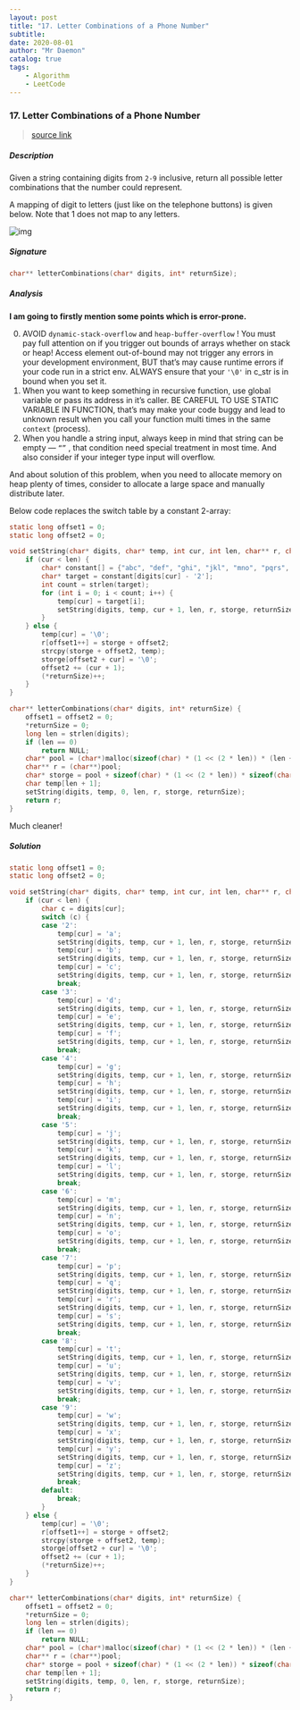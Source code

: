 ```yaml
---
layout: post
title: "17. Letter Combinations of a Phone Number"    
subtitle:   
date: 2020-08-01
author: "Mr Daemon"
catalog: true
tags:
    - Algorithm
	- LeetCode
---
```


### 17. Letter Combinations of a Phone Number

> [source link](https://leetcode.com/problems/letter-combinations-of-a-phone-number)

##### Description

Given a string containing digits from `2-9` inclusive, return all possible letter combinations that the number could represent.

A mapping of digit to letters (just like on the telephone buttons) is given below. Note that 1 does not map to any letters.

![img](https://upload.wikimedia.org/wikipedia/commons/thumb/7/73/Telephone-keypad2.svg/200px-Telephone-keypad2.svg.png)

##### Signature

```c
char** letterCombinations(char* digits, int* returnSize);
```

##### Analysis

**I am going to firstly mention some points which is error-prone.**

0. AVOID  `dynamic-stack-overflow` and `heap-buffer-overflow` ! You must pay full attention on if you trigger out bounds of arrays whether on stack or heap! Access element out-of-bound may not trigger any errors in your development environment, BUT that’s may cause runtime errors if your code run in a strict env. ALWAYS ensure that your `'\0'` in c_str is in bound when you set it.
1. When you want to keep something in recursive function, use global variable or pass its address in it’s caller. BE CAREFUL TO USE STATIC VARIABLE IN FUNCTION, that’s may make your code buggy and lead to unknown result when you call your function multi times in the same `context` (process).
2. When you handle a string input, always keep in mind that string can be empty — `“”` , that condition need special treatment in most time. And also consider if your integer type input will overflow.

And about solution of this problem, when you need to allocate memory on heap plenty of times, consider to allocate a large space and manually distribute later.

Below code replaces the switch table by a constant 2-array:

```c
static long offset1 = 0;
static long offset2 = 0;

void setString(char* digits, char* temp, int cur, int len, char** r, char* storge, int* returnSize) {
    if (cur < len) {
        char* constant[] = {"abc", "def", "ghi", "jkl", "mno", "pqrs", "tuv", "wxyz"};
        char* target = constant[digits[cur] - '2'];
        int count = strlen(target);
        for (int i = 0; i < count; i++) {
            temp[cur] = target[i];
            setString(digits, temp, cur + 1, len, r, storge, returnSize);
        }
    } else {
        temp[cur] = '\0';
        r[offset1++] = storge + offset2;
        strcpy(storge + offset2, temp);
        storge[offset2 + cur] = '\0';
        offset2 += (cur + 1);
        (*returnSize)++;
    }
}

char** letterCombinations(char* digits, int* returnSize) {
    offset1 = offset2 = 0;
    *returnSize = 0;
    long len = strlen(digits);
    if (len == 0)
        return NULL;
    char* pool = (char*)malloc(sizeof(char) * (1 << (2 * len)) * (len + 1 + sizeof(char*)));
    char** r = (char**)pool;
    char* storge = pool + sizeof(char) * (1 << (2 * len)) * sizeof(char*);
    char temp[len + 1];
    setString(digits, temp, 0, len, r, storge, returnSize);
    return r;
}
```

Much cleaner!

##### Solution

```c
static long offset1 = 0;
static long offset2 = 0;

void setString(char* digits, char* temp, int cur, int len, char** r, char* storge, int* returnSize) {
    if (cur < len) {
        char c = digits[cur];
        switch (c) {
        case '2':
            temp[cur] = 'a';
            setString(digits, temp, cur + 1, len, r, storge, returnSize);
            temp[cur] = 'b';
            setString(digits, temp, cur + 1, len, r, storge, returnSize);
            temp[cur] = 'c';
            setString(digits, temp, cur + 1, len, r, storge, returnSize);
            break;
        case '3':
            temp[cur] = 'd';
            setString(digits, temp, cur + 1, len, r, storge, returnSize);
            temp[cur] = 'e';
            setString(digits, temp, cur + 1, len, r, storge, returnSize);
            temp[cur] = 'f';
            setString(digits, temp, cur + 1, len, r, storge, returnSize);
            break;
        case '4':
            temp[cur] = 'g';
            setString(digits, temp, cur + 1, len, r, storge, returnSize);
            temp[cur] = 'h';
            setString(digits, temp, cur + 1, len, r, storge, returnSize);
            temp[cur] = 'i';
            setString(digits, temp, cur + 1, len, r, storge, returnSize);
            break;
        case '5':
            temp[cur] = 'j';
            setString(digits, temp, cur + 1, len, r, storge, returnSize);
            temp[cur] = 'k';
            setString(digits, temp, cur + 1, len, r, storge, returnSize);
            temp[cur] = 'l';
            setString(digits, temp, cur + 1, len, r, storge, returnSize);
            break;
        case '6':
            temp[cur] = 'm';
            setString(digits, temp, cur + 1, len, r, storge, returnSize);
            temp[cur] = 'n';
            setString(digits, temp, cur + 1, len, r, storge, returnSize);
            temp[cur] = 'o';
            setString(digits, temp, cur + 1, len, r, storge, returnSize);
            break;
        case '7':
            temp[cur] = 'p';
            setString(digits, temp, cur + 1, len, r, storge, returnSize);
            temp[cur] = 'q';
            setString(digits, temp, cur + 1, len, r, storge, returnSize);
            temp[cur] = 'r';
            setString(digits, temp, cur + 1, len, r, storge, returnSize);
            temp[cur] = 's';
            setString(digits, temp, cur + 1, len, r, storge, returnSize);
            break;
        case '8':
            temp[cur] = 't';
            setString(digits, temp, cur + 1, len, r, storge, returnSize);
            temp[cur] = 'u';
            setString(digits, temp, cur + 1, len, r, storge, returnSize);
            temp[cur] = 'v';
            setString(digits, temp, cur + 1, len, r, storge, returnSize);
            break;
        case '9':
            temp[cur] = 'w';
            setString(digits, temp, cur + 1, len, r, storge, returnSize);
            temp[cur] = 'x';
            setString(digits, temp, cur + 1, len, r, storge, returnSize);
            temp[cur] = 'y';
            setString(digits, temp, cur + 1, len, r, storge, returnSize);
            temp[cur] = 'z';
            setString(digits, temp, cur + 1, len, r, storge, returnSize);
            break;
        default:
            break;
        }
    } else {
        temp[cur] = '\0';
        r[offset1++] = storge + offset2;
        strcpy(storge + offset2, temp);
        storge[offset2 + cur] = '\0';
        offset2 += (cur + 1);
        (*returnSize)++;
    }
}

char** letterCombinations(char* digits, int* returnSize) {
    offset1 = offset2 = 0;
    *returnSize = 0;
    long len = strlen(digits);
    if (len == 0)
        return NULL;
    char* pool = (char*)malloc(sizeof(char) * (1 << (2 * len)) * (len + 1 + sizeof(char*)));
    char** r = (char**)pool;
    char* storge = pool + sizeof(char) * (1 << (2 * len)) * sizeof(char*);
    char temp[len + 1];
    setString(digits, temp, 0, len, r, storge, returnSize);
    return r;
}
```
